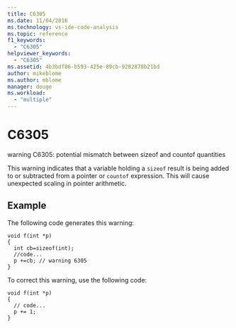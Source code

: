 ```yaml
---
title: C6305
ms.date: 11/04/2016
ms.technology: vs-ide-code-analysis
ms.topic: reference
f1_keywords:
  - "C6305"
helpviewer_keywords:
  - "C6305"
ms.assetid: 4b3bdf86-b593-425e-89cb-9282878b21bd
author: mikeblome
ms.author: mblome
manager: douge
ms.workload:
  - "multiple"
---
```

# C6305
warning C6305: potential mismatch between sizeof and countof quantities

 This warning indicates that a variable holding a `sizeof` result is being added to or subtracted from a pointer or `countof` expression. This will cause unexpected scaling in pointer arithmetic.

## Example
 The following code generates this warning:

```
void f(int *p)
{
  int cb=sizeof(int);
  //code...
  p +=cb; // warning 6305
}
```

 To correct this warning, use the following code:

```
void f(int *p)
{
  // code...
  p += 1;
}
```